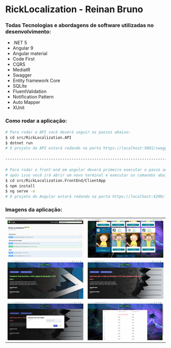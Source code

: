 # RickLocalization - Reinan Bruno

### Todas Tecnologias e abordagens de software utilizadas no desenvolvimento:
- .NET 5
- Angular 9
- Angular material
- Code First
- CQRS
- MediatR
- Swagger
- Entity framework Core
- SQLite
- FluentValidation
- Notification Pattern
- Auto Mapper
- XUnit

### Como rodar a aplicação:

```bash
# Para rodar a API você deverá seguir os passos abaixo:
$ cd src/RickLocalization.API
$ dotnet run
# O projeto da API estará rodando na porta https://localhost:5001/swagger

---------------------------------------------------------------------------------

# Para rodar o front-end em angular deverá primeiro executar o passo acima da API
# após isso você irá abrir um novo terminal e executar os comandos abaixo:
$ cd src/RickLocalization.FrontEnd/ClientApp
$ npm install
$ ng serve -o
# O projeto do Angular estará rodando na porta https://localhost:4200/

```

### Imagens da aplicação:

<table>
  <tr>
    <td valign="top"><img src="https://github.com/reinanbruno/ricklocalization/blob/master/images/imagem_backend_1.png"/></td>
    <td valign="top"><img src="https://github.com/reinanbruno/ricklocalization/blob/master/images/imagem_frontend_1.png"/></td>
  </tr>
  <tr>
    <td valign="top"><img src="https://github.com/reinanbruno/ricklocalization/blob/master/images/imagem_frontend_2.png"/></td>
    <td valign="top"><img src="https://github.com/reinanbruno/ricklocalization/blob/master/images/imagem_frontend_3.png"/></td>
  </tr>
  <tr>
    <td valign="top"><img src="https://github.com/reinanbruno/ricklocalization/blob/master/images/imagem_frontend_4.png"/></td>
    <td valign="top"><img src="https://github.com/reinanbruno/ricklocalization/blob/master/images/imagem_frontend_5.png"/></td>
  </tr>
</table>

